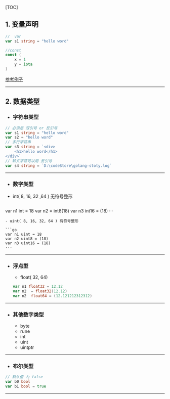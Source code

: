 [TOC]

## 1. 变量声明
```go
//  var 
var s1 string = "hello word"

//const 
const (
	x = 1
	y = iota
)
```
[参考例子](./01-variable.go "例子")

------------


## 2. 数据类型
   -  ### 字符串类型
```go
// 必须是 双引号 or 反引号 
var s1 string = "hello word"
var s2 = "hello word"
// 多行字符串
var s3 string = `<div>
	<h1>hello word</h1>
</div>`
// 转义字符可以用 反引号
var s4 string = `D:\codeStore\golang-stoty.log`
```

------------


- ### 数字类型
-  int( 8, 16, 32 ,64 ) 无符号整形

	```go
var n1 int = 18
var n2 = int8(18)
var n3 int16 = (18)
···
```
- uint( 8, 16, 32, 64 ) 有符号整形

```go
var n1 uint = 18
var n2 uint8 = (18)
var n3 uint16 = (18)
···
```
------------


- ### 浮点型
	- float( 32, 64)
	```go
	var n1 float32 = 12.12
	var n2  = float32(12.12)
	var n2  float64 = (12.121212312312)
	```

------------


- ### 其他数字类型
	- byte
	- rune
	- int
	- uint
	- uintptr

------------


- ###  布尔类型
```go
// 默认值 为 false
var b0 bool
var b1 bool = true
```

------------


